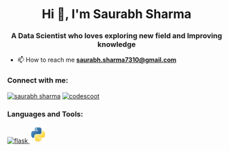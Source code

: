 <h1 align="center">Hi 👋, I'm Saurabh Sharma</h1>
<h3 align="center">A Data Scientist who loves exploring new field and Improving knowledge</h3>

- 📫 How to reach me **saurabh.sharma7310@gmail.com**

<h3 align="left">Connect with me:</h3>
<p align="left">
<a href="https://www.linkedin.com/in/saurabh7310/" target="blank"><img align="center" src="https://raw.githubusercontent.com/rahuldkjain/github-profile-readme-generator/master/src/images/icons/Social/linked-in-alt.svg" alt="saurabh sharma" height="30" width="40" /></a>
<a href="https://www.youtube.com/c/codescoot" target="blank"><img align="center" src="https://raw.githubusercontent.com/rahuldkjain/github-profile-readme-generator/master/src/images/icons/Social/youtube.svg" alt="codescoot" height="30" width="40" /></a>
</p>

<h3 align="left">Languages and Tools:</h3>
<p align="left"> <a href="https://flask.palletsprojects.com/" target="_blank" rel="noreferrer"> <img src="https://www.vectorlogo.zone/logos/pocoo_flask/pocoo_flask-icon.svg" alt="flask" width="40" height="40"/> </a> <a href="https://www.python.org" target="_blank" rel="noreferrer"> <img src="https://raw.githubusercontent.com/devicons/devicon/master/icons/python/python-original.svg" alt="python" width="40" height="40"/> </a> </p>
